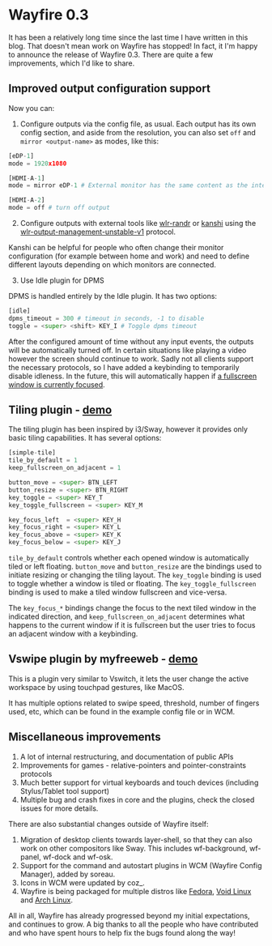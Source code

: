 # Wayfire 0.3

It has been a relatively long time since the last time I have written in this blog. That doesn't mean work on Wayfire has stopped! In fact, it I'm happy to announce the release of Wayfire 0.3. There are quite a few improvements, which I'd like to share.

## Improved output configuration support

Now you can:

1. Configure outputs via the config file, as usual. Each output has its own config section, and aside from the resolution, you can also set `off` and `mirror <output-name>` as modes, like this:

```py
[eDP-1]
mode = 1920x1080

[HDMI-A-1]
mode = mirror eDP-1 # External monitor has the same content as the internal eDP-1

[HDMI-A-2]
mode = off # turn off output
```

2. Configure outputs with external tools like [wlr-randr](https://github.com/emersion/wlr-randr) or
[kanshi](https://github.com/emersion/kanshi) using the [wlr-output-management-unstable-v1](https://github.com/swaywm/wlr-protocols/blob/master/unstable/wlr-output-management-unstable-v1.xml) protocol.

Kanshi can be helpful for people who often change their monitor configuration (for example between home and work) and need to define different layouts depending on which monitors are connected.

3. Use Idle plugin for DPMS

DPMS is handled entirely by the Idle plugin. It has two options:

```py
[idle]
dpms_timeout = 300 # timeout in seconds, -1 to disable
toggle = <super> <shift> KEY_I # Toggle dpms timeout
```

After the configured amount of time without any input events, the outputs will be automatically turned off. In certain situations like playing a video however the screen should continue to work. Sadly not all clients support the necessary protocols, so I have added a keybinding to temporarily disable idleness. In the future, this will automatically happen if [a fullscreen window is currently focused](https://github.com/WayfireWM/wayfire/issues/206).


## Tiling plugin - [demo](https://www.youtube.com/watch?v=SKfhPsA8TxU)

The tiling plugin has been inspired by i3/Sway, however it provides only basic tiling capabilities. It has several options:

```py
[simple-tile]
tile_by_default = 1
keep_fullscreen_on_adjacent = 1

button_move = <super> BTN_LEFT
button_resize = <super> BTN_RIGHT
key_toggle = <super> KEY_T
key_toggle_fullscreen = <super> KEY_M

key_focus_left  = <super> KEY_H
key_focus_right = <super> KEY_L
key_focus_above = <super> KEY_K
key_focus_below = <super> KEY_J
```

`tile_by_default` controls whether each opened window is automatically tiled or left floating.
`button_move` and `button_resize` are the bindings used to initiate resizing or changing the tiling layout.
The `key_toggle` binding is used to toggle whether a window is tiled or floating.
The `key_toggle_fullscreen` binding is used to make a tiled window fullscreen and vice-versa.

The `key_focus_*` bindings change the focus to the next tiled window in the indicated direction, and
`keep_fullscreen_on_adjacent` determines what happens to the current window if it is fullscreen but the user tries
to focus an adjacent window with a keybinding.

## Vswipe plugin by myfreeweb - [demo](https://www.youtube.com/watch?v=uoXl_bOUSOU)

This is a plugin very similar to Vswitch, it lets the user change the active workspace by using touchpad gestures, like MacOS.

It has multiple options related to swipe speed, threshold, number of fingers used, etc, which can be found in
the example config file or in WCM.

## Miscellaneous improvements

1. A lot of internal restructuring, and documentation of public APIs
2. Improvements for games - relative-pointers and pointer-constraints protocols
3. Much better support for virtual keyboards and touch devices (including Stylus/Tablet tool support)
4. Multiple bug and crash fixes in core and the plugins, check the closed issues for more details.

There are also substantial changes outside of Wayfire itself:

1. Migration of desktop clients towards layer-shell, so that they can also work on other compositors like Sway.
This includes wf-background, wf-panel, wf-dock and wf-osk.
2. Support for the command and autostart plugins in WCM (Wayfire Config Manager), added by soreau.
3. Icons in WCM were updated by coz_.
4. Wayfire is being packaged for multiple distros like [Fedora](https://src.fedoraproject.org/rpms/wayfire), [Void Linux](https://github.com/void-linux/void-packages/tree/master/srcpkgs/wayfire) and [Arch Linux](https://aur.archlinux.org/packages/wayfire-git).

All in all, Wayfire has already progressed beyond my initial expectations, and continues to grow. A big thanks to all the people who have contributed and who have spent hours to help fix the bugs found along the way!

